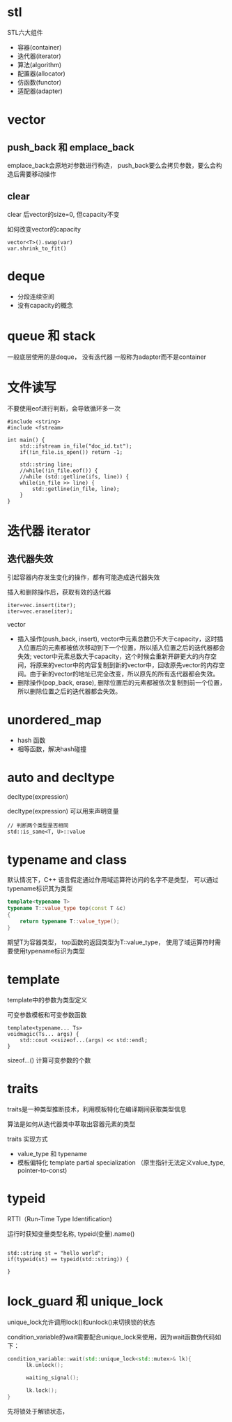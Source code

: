 

# stl

STL六大组件
- 容器(container)
- 迭代器(iterator)
- 算法(algorithm)
- 配置器(allocator)
- 仿函数(functor)
- 适配器(adapter)

# vector

## push_back 和 emplace_back
emplace_back会原地对参数进行构造，
push_back要么会拷贝参数，要么会构造后需要移动操作

## clear 
clear 后vector的size=0, 但capacity不变

如何改变vector的capacity
```
vector<T>().swap(var)
var.shrink_to_fit()
```

# deque
- 分段连续空间
- 没有capacity的概念

# queue 和 stack
一般底层使用的是deque， 没有迭代器
一般称为adapter而不是container


# 文件读写
不要使用eof进行判断，会导致循环多一次
```
#include <string>
#include <fstream>

int main() {
    std::ifstream in_file("doc_id.txt");
    if(!in_file.is_open()) return -1;

    std::string line;
    //while(!in_file.eof()) {
    //while (std::getline(ifs, line)) {
    while(in_file >> line) {
        std::getline(in_file, line);
    }
}
```


# 迭代器 iterator


## 迭代器失效

引起容器内存发生变化的操作，都有可能造成迭代器失效

插入和删除操作后，获取有效的迭代器
```
iter=vec.insert(iter);
iter=vec.erase(iter);
```

vector
- 插入操作(push_back, insert), vector中元素总数仍不大于capacity，这时插入位置后的元素都被依次移动到下一个位置，所以插入位置之后的迭代器都会失效; vector中元素总数大于capacity，这个时候会重新开辟更大的内存空间，将原来的vector中的内容复制到新的vector中，回收原先vector的内存空间。由于新的vector的地址已完全改变，所以原先的所有迭代器都会失效。
- 删除操作(pop_back, erase), 删除位置后的元素都被依次复制到前一个位置，所以删除位置之后的迭代器都会失效。


# unordered_map

- hash 函数
- 相等函数，解决hash碰撞



# auto and decltype

decltype(expression) 

decltype(expression) 可以用来声明变量

```
// 判断两个类型是否相同
std::is_same<T, U>::value

```

# typename and class
默认情况下，C++ 语言假定通过作用域运算符访问的名字不是类型， 可以通过typename标识其为类型
```c++
template<typename T>
typename T::value_type top(const T &c)
{
    return typename T::value_type();
}
```
期望T为容器类型， top函数的返回类型为T::value_type， 使用了域运算符时需要使用typename标识为类型


# template
template中的参数为类型定义

可变参数模板和可变参数函数
```
template<typename... Ts>
voidmagic(Ts... args) {
    std::cout <<sizeof...(args) << std::endl;
}
```
sizeof...() 计算可变参数的个数


# traits
traits是一种类型推断技术，利用模板特化在编译期间获取类型信息

算法是如何从迭代器类中萃取出容器元素的类型

traits 实现方式
- value_type 和 typename
- 模板偏特化 template partial specialization （原生指针无法定义value_type, pointer-to-const)


# typeid
RTTI（Run-Time Type Identification)

运行时获知变量类型名称, typeid(变量).name()

```

std::string st = "hello world";
if(typeid(st) == typeid(std::string)) {

}
```

# lock_guard 和 unique_lock
unique_lock允许调用lock()和unlock()来切换锁的状态

condition_variable的wait需要配合unique_lock来使用，因为wait函数伪代码如下：
```c++
condition_variable::wait(std::unique_lock<std::mutex>& lk){
      lk.unlock();

      waiting_signal();

      lk.lock();
}
```
先将锁处于解锁状态，

